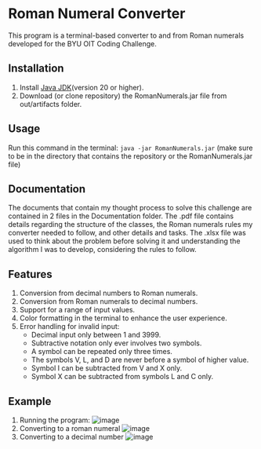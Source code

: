# Roman Numeral Converter
This program is a terminal-based converter to and from Roman numerals developed for the BYU OIT Coding Challenge. 

## Installation
1. Install [Java JDK](https://docs.oracle.com/en/java/javase/21/install/installation-jdk-microsoft-windows-platforms.html#GUID-A7E27B90-A28D-4237-9383-A58B416071CA)(version 20 or higher).
2. Download (or clone repository) the RomanNumerals.jar file from out/artifacts folder.

## Usage
Run this command in the terminal: `java -jar RomanNumerals.jar` (make sure to be in the directory that contains the repository or the RomanNumerals.jar file)

## Documentation
The documents that contain my thought process to solve this challenge are contained in 2 files in the Documentation folder. The .pdf file contains details regarding the structure of the classes, the Roman numerals rules my converter needed to follow, and other details and tasks. The .xlsx file was used to think about the problem before solving it and understanding the algorithm I was to develop, considering the rules to follow.

## Features
1. Conversion from decimal numbers to Roman numerals.
2. Conversion from Roman numerals to decimal numbers.
3. Support for a range of input values.
4. Color formatting in the terminal to enhance the user experience.
5. Error handling for invalid input:
   * Decimal input only between 1 and 3999.
   * Subtractive notation only ever involves two symbols.
   * A symbol can be repeated only three times.
   * The symbols V, L, and D are never before a symbol of higher value.
   * Symbol I can be subtracted from V and X only.
   * Symbol X can be subtracted from symbols L and C only.

## Example

1. Running the program:
   ![image](https://github.com/maxiparis/RomanNumerals/assets/127634681/47aeb786-5433-45e4-b9f7-e154b0886f4d)
2. Converting to a roman numeral
   ![image](https://github.com/maxiparis/RomanNumerals/assets/127634681/5303b8af-0f4f-4009-98a1-6e0e97553f6b)
3. Converting to a decimal number
   ![image](https://github.com/maxiparis/RomanNumerals/assets/127634681/c4710c94-e46c-4141-abdf-627756f922e0)

